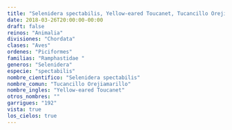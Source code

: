 ```yaml
---
title: "Selenidera spectabilis, Yellow-eared Toucanet, Tucancillo Orejiamarillo"
date: 2018-03-26T20:00:00-00:00
draft: false
reinos: "Animalia"
divisiones: "Chordata"
clases: "Aves"
ordenes: "Piciformes"
familias: "Ramphastidae "
generos: "Selenidera"
especie: "spectabilis"
nombre_cientifico: "Selenidera spectabilis"
nombre_comun: "Tucancillo Orejiamarillo"
nombre_ingles: "Yellow-eared Toucanet"
otros_nombres: ""
garrigues: "192"
vista: true
los_cielos: true
---
```


